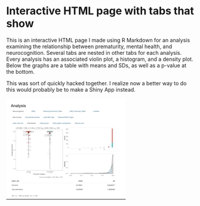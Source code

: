 # Interactive HTML page with tabs that show 

This is an interactive HTML page I made using R Markdown for an analysis examining the relationship between prematurity, mental health, and neurocognition. Several tabs are nested in other tabs for each analysis. Every analysis has an associated violin plot, a histogram, and a density plot. Below the graphs are a table with means and SDs, as well as a p-value at the bottom.

This was sort of quickly hacked together. I realize now a better way to do this would probably be to make a Shiny App instead.


![Alt text](demo-premat.gif)
